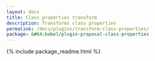 ```yaml
---
layout: docs
title: Class properties transform
description: Transforms class properties
permalink: /docs/plugins/transform-class-properties/
package: &#64;babel/plugin-proposal-class-properties
---
```


{% include package_readme.html %}
